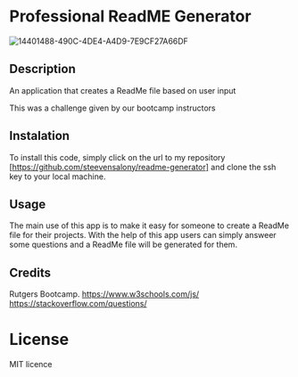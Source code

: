 # Professional ReadME Generator

![14401488-490C-4DE4-A4D9-7E9CF27A66DF](https://user-images.githubusercontent.com/108702715/215644050-41632420-06fc-4f07-be08-6fd7aaea8c42.jpeg)

## Description

An application that creates a ReadMe file based on user input

This was a challenge given by our bootcamp instructors

## Instalation

To install this code, simply click on the url to my repository [https://github.com/steevensalony/readme-generator] and clone the ssh key to your local machine. 

## Usage

The main use of this app is to make it easy for someone to create a ReadMe file for their projects. With the help of this app users can simply answeer some questions and a ReadMe file will be generated for them.

## Credits

Rutgers Bootcamp.
https://www.w3schools.com/js/
https://stackoverflow.com/questions/

# License

MIT licence
